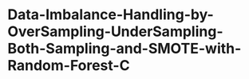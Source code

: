 # Data-Imbalance-Handling-by-OverSampling-UnderSampling-Both-Sampling-and-SMOTE-with-Random-Forest-C